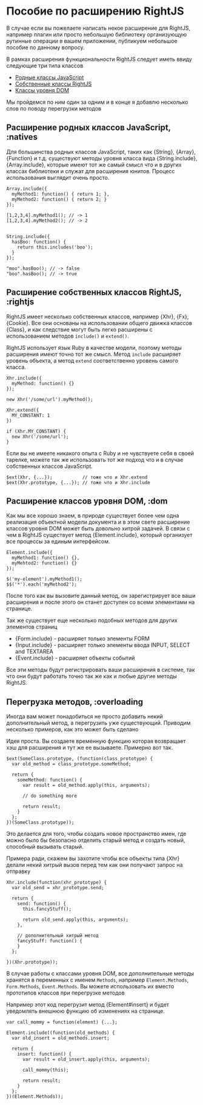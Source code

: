 # Пособие по расширению RightJS

В случае если вы пожелаете написать некое расширение для RightJS,
например плагин или просто небольшую библиотеку организующую рутинные операции
в вашем приложении, публикуем небольшое пособие по данному вопросу.

В рамках расширения функциональности RightJS следует иметь ввиду следующие три
типа классов

* [Родные классы JavaScript](#natives)
* [Собственные классы RightJS](#rightjs)
* [Классы уровня DOM](#dom)

Мы пройдемся по ним один за одним и в конце я добавлю несколько слов по поводу перегрузки методов


## Расширение родных классов JavaScript, :natives

Для большинства родных классов JavaScript, таких как {String}, {Array}, {Function} и т.д. существуют
методы уровня класса вида {String.include}, {Array.include}, которые имеют тот же самый
смысл что и в других классах библиотеки и служат для расширения юнитов. Процесс использования
выглядит очень просто.

    Array.include({
      myMethod1: function() { return 1; },
      myMethod2: function() { return 2; }
    });

    [1,2,3,4].myMethod1(); // -> 1
    [1,2,3,4].myMethod2(); // -> 2


    String.include({
      hasBoo: function() {
        return this.includes('boo');
      }
    });

    "moo".hasBoo(); // -> false
    "boo".hasBoo(); // -> true


## Расширение собственных классов RightJS, :rightjs

RightJS имеет несколько собственных классов, например {Xhr}, {Fx}, {Cookie}. Все они основаны
на использовании общего движка классов {Class}, и как следствие могут быть легко расширены
с использованием методов `include()` и `extend()`.

RightJS использует язык Ruby в качестве модели, поэтому методы расширения имеют точно тот же смысл.
Метод `include` расширяет уровень объекта, а метод `extend` соответственно уровень самого класса.

    Xhr.include({
      myMethod: function() {}
    });

    new Xhr('/some/url').myMethod();

    Xhr.extend({
      MY_CONSTANT: 1
    })

    if (Xhr.MY_CONSTANT) {
      new Xhr('/some/url');
    }

Если вы не имеете никакого опыта с Ruby и не чувствуете себя в своей тарелке, можете так же
использовать тот же подход что и в случае собственных классов JavaScript.

    $ext(Xhr, {...});           // тоже что и Xhr.extend
    $ext(Xhr.prototype, {...}); // тоже что и Xhr.include



## Расширение классов уровня DOM, :dom

Как мы все хорошо знаем, в природе существует более чем одна реализация объектной модели документа и
в этом свете расширение классов уровня DOM может быть довольно хитрой задачей. В связи с чем
в RightJS существует метод {Element.include}, который организует все процессы за единым интерфейсом.

    Element.include({
      myMethod1: function() {},
      myMehtod2: function() {}
    });

    $('my-element').myMethod1();
    $$('*').each('myMethod2');

После того как вы вызовите данный метод, он зарегистрирует все ваши расширения и после этого
он станет доступен со всеми элементами на странице.

Так же существует еще несколько подобных методов для других элементов страниц

* {Form.include} - расширяет только элементы FORM
* {Input.include} - расширяет только элементы ввода INPUT, SELECT and TEXTAREA
* {Event.include} - расширяет объекты событий

Все эти методы будут регистрировать ваши расширения в системе, так что они будут работать
точно так же как и любые другие методы RightJS.


## Перегрузка методов, :overloading

Иногда вам может понадобиться не просто добавить некий дополнительный метод, а
перегрузить уже существующий. Приводим несколько примеров, как это может быть сделано

Идея проста. Вы создаете временную функцию которая возвращает хэш для расширения
и тут же ее вызываете. Примерно вот так.

    $ext(SomeClass.prototype, (function(class_prototype) {
      var old_method = class_prototype.someMethod;

      return {
        someMethod: function() {
          var result = old_method.apply(this, arguments);

          // do something more

          return result;
        }
      };
    })(SomeClass.prototype));

Это делается для того, чтобы создать новое пространство имен, где можно было бы безопасно
отделить старый метод и создать новый, способный вызывать старый.

Примера ради, скажем вы захотите чтобы все объекты типа {Xhr} делали некий хитрый вызов перед
тем как они получают запрос на отправку

    Xhr.include(function(xhr_prototype) {
      var old_send = xhr_prototype.send;

      return {
        send: function() {
          this.fancyStuff();

          return old_send.apply(this, arguments);
        },

        // дополнительный хитрый метод
        fancyStuff: function() {
        }
      };

    })(Xhr.prototype));

В случае работы с классами уровня DOM, все дополнительные методы хранятся в переменных
с именем `Methods`, например `Element.Methods`, `Form.Methods`, `Event.Methods`. Вы можете
использовать их вместо прототипов классов при перегрузке методов

Например этот код перегрузит метод {Element#insert} и будет уведомлять внешнюю функцию
об изменениях на странице.

    var call_mommy = function(element) {...};

    Element.include((function(old_methods) {
      var old_insert = old_methods.insert;

      return {
        insert: function() {
          var result = old_insert.apply(this, arguments);

          call_mommy(this);

          return result;
        }
      };
    })(Element.Methods));

